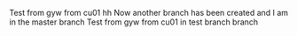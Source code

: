 Test from gyw from cu01 hh
Now another branch has been created and I am in the master branch
Test from gyw from cu01 in test branch branch
